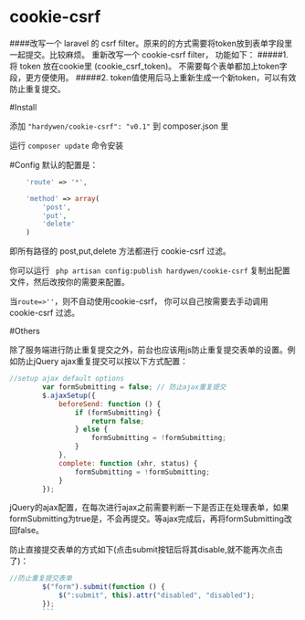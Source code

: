 # cookie-csrf

####改写一个 laravel 的 csrf filter。原来的的方式需要将token放到表单字段里一起提交。比较麻烦。 重新改写一个 cookie-csrf filter， 功能如下：
#####1. 将 token 放在cookie里 (cookie_csrf_token)。 不需要每个表单都加上token字段，更方便使用。
#####2. token值使用后马上重新生成一个新token，可以有效防止重复提交。


#Install

添加 ``` "hardywen/cookie-csrf": "v0.1" ``` 到 composer.json 里

运行 ``` composer update ``` 命令安装


#Config
默认的配置是：
```php
    'route' => '*',

    'method' => array(
        'post',
        'put',
        'delete'
    )
``` 
即所有路径的 post,put,delete 方法都进行 cookie-csrf 过滤。

你可以运行 ``` php artisan config:publish hardywen/cookie-csrf``` 复制出配置文件，然后改按你的需要来配置。

当```route=>''```，则不自动使用cookie-csrf， 你可以自己按需要去手动调用  cookie-csrf 过滤。


#Others

除了服务端进行防止重复提交之外，前台也应该用js防止重复提交表单的设置。例如防止jQuery ajax重复提交可以按以下方式配置：
```js
//setup ajax default options
        var formSubmitting = false; // 防止ajax重复提交
        $.ajaxSetup({
            beforeSend: function () {
                if (formSubmitting) {
                    return false;
                } else {
                    formSubmitting = !formSubmitting;
                }
            },
            complete: function (xhr, status) {
                formSubmitting = !formSubmitting;
            }
        });
```
jQuery的ajax配置，在每次进行ajax之前需要判断一下是否正在处理表单，如果formSubmitting为true是，不会再提交。等ajax完成后，再将formSubmitting改回false。

防止直接提交表单的方式如下(点击submit按钮后将其disable,就不能再次点击了)：
```js
//防止重复提交表单
        $("form").submit(function () {
            $(":submit", this).attr("disabled", "disabled");
        });
        ```
